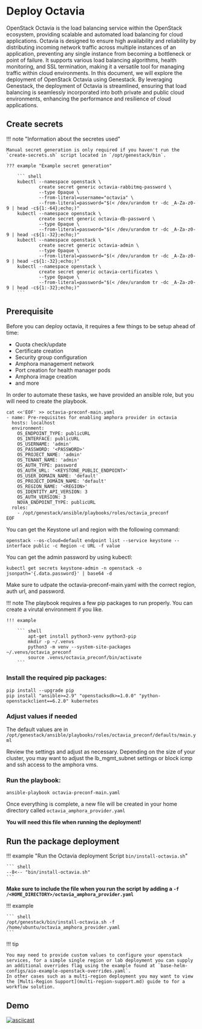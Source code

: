 # Deploy Octavia

OpenStack Octavia is the load balancing service within the OpenStack ecosystem, providing scalable and automated load balancing for cloud applications. Octavia is designed to ensure high availability and reliability by distributing incoming network traffic across multiple instances of an application, preventing any single instance from becoming a bottleneck or point of failure. It supports various load balancing algorithms, health monitoring, and SSL termination, making it a versatile tool for managing traffic within cloud environments. In this document, we will explore the deployment of OpenStack Octavia using Genestack. By leveraging Genestack, the deployment of Octavia is streamlined, ensuring that load balancing is seamlessly incorporated into both private and public cloud environments, enhancing the performance and resilience of cloud applications.

## Create secrets

!!! note "Information about the secretes used"

    Manual secret generation is only required if you haven't run the `create-secrets.sh` script located in `/opt/genestack/bin`.

    ??? example "Example secret generation"

        ``` shell
        kubectl --namespace openstack \
                create secret generic octavia-rabbitmq-password \
                --type Opaque \
                --from-literal=username="octavia" \
                --from-literal=password="$(< /dev/urandom tr -dc _A-Za-z0-9 | head -c${1:-64};echo;)"
        kubectl --namespace openstack \
                create secret generic octavia-db-password \
                --type Opaque \
                --from-literal=password="$(< /dev/urandom tr -dc _A-Za-z0-9 | head -c${1:-32};echo;)"
        kubectl --namespace openstack \
                create secret generic octavia-admin \
                --type Opaque \
                --from-literal=password="$(< /dev/urandom tr -dc _A-Za-z0-9 | head -c${1:-32};echo;)"
        kubectl --namespace openstack \
                create secret generic octavia-certificates \
                --type Opaque \
                --from-literal=password="$(< /dev/urandom tr -dc _A-Za-z0-9 | head -c${1:-32};echo;)"
        ```

## Prerequisite

Before you can deploy octavia, it requires a few things to be setup ahead of time:

* Quota check/update
* Certificate creation
* Security group configuration
* Amphora management network
* Port creation for health manager pods
* Amphora image creation
* and more

In order to automate these tasks, we have provided an ansible role, but you will need to create the playbook.

``` shell
cat <<'EOF' >> octavia-preconf-main.yaml
- name: Pre-requisites for enabling amphora provider in octavia
  hosts: localhost
  environment:
    OS_ENDPOINT_TYPE: publicURL
    OS_INTERFACE: publicURL
    OS_USERNAME: 'admin'
    OS_PASSWORD: '<PASSWORD>'
    OS_PROJECT_NAME: 'admin'
    OS_TENANT_NAME: 'admin'
    OS_AUTH_TYPE: password
    OS_AUTH_URL: '<KEYSTONE_PUBLIC_ENDPOINT>'
    OS_USER_DOMAIN_NAME: 'default'
    OS_PROJECT_DOMAIN_NAME: 'default'
    OS_REGION_NAME: '<REGION>'
    OS_IDENTITY_API_VERSION: 3
    OS_AUTH_VERSION: 3
    NOVA_ENDPOINT_TYPE: publicURL
  roles:
    - /opt/genestack/ansible/playbooks/roles/octavia_preconf
EOF
```

You can get the Keystone url and region with the following command:

``` shell
openstack --os-cloud=default endpoint list --service keystone --interface public -c Region -c URL -f value
```

You can get the admin password by using kubectl:

``` shell
kubectl get secrets keystone-admin -n openstack -o jsonpath='{.data.password}' | base64 -d
```

Make sure to udpate the octavia-preconf-main.yaml with the correct region, auth url, and password.

!!! note
    The playbook requires a few pip packages to run properly.  You can create a virutal environment if you like.

    !!! example

        ``` shell
            apt-get install python3-venv python3-pip
            mkdir -p ~/.venvs
            python3 -m venv --system-site-packages ~/.venvs/octavia_preconf
            source .venvs/octavia_preconf/bin/activate
        ```

### Install the required pip packages:

``` shell
pip install --upgrade pip
pip install "ansible>=2.9" "openstacksdk>=1.0.0" "python-openstackclient==6.2.0" kubernetes
```

### Adjust values if needed

The default values are in `/opt/genestack/ansible/playbooks/roles/octavia_preconf/defaults/main.yml`

Review the settings and adjust as necessary.  Depending on the size of your cluster, you may want to adjust the lb_mgmt_subnet settings or block icmp and ssh access to the amphora vms.

### Run the playbook:

``` shell
ansible-playbook octavia-preconf-main.yaml
```

Once everything is complete, a new file will be created in your home directory called `octavia_amphora_provider.yaml`

**You will need this file when running the deployment!**

## Run the package deployment

!!! example "Run the Octavia deployment Script `bin/install-octavia.sh`"

    ``` shell
    --8<-- "bin/install-octavia.sh"
    ```

**Make sure to include the file when you run the script by adding a `-f /<HOME_DIRECTORY>/octavia_amphora_provider.yaml`**

!!! example

    ``` shell
    /opt/genestack/bin/install-octavia.sh -f /home/ubuntu/octavia_amphora_provider.yaml
    ```

!!! tip

    You may need to provide custom values to configure your openstack services, for a simple single region or lab deployment you can supply an additional overrides flag using the example found at `base-helm-configs/aio-example-openstack-overrides.yaml`.
    In other cases such as a multi-region deployment you may want to view the [Multi-Region Support](multi-region-support.md) guide to for a workflow solution.

## Demo

[![asciicast](https://asciinema.org/a/629814.svg)](https://asciinema.org/a/629814)
